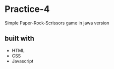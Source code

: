 # Practice-4
Simple Paper-Rock-Scrissors game in jawa version

## built with
- HTML
- CSS
- Javascript

